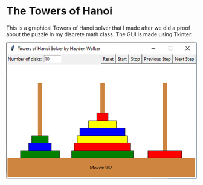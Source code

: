# The Towers of Hanoi

This is a graphical Towers of Hanoi solver that I made after we did a proof about the puzzle in my discrete math class. The GUI is made using Tkinter.

![Screenshot as of 2022-12-07](https://github.com/haywalk/hanoi/blob/master/screenshot.png "Screenshot as of 2022-12-07")
